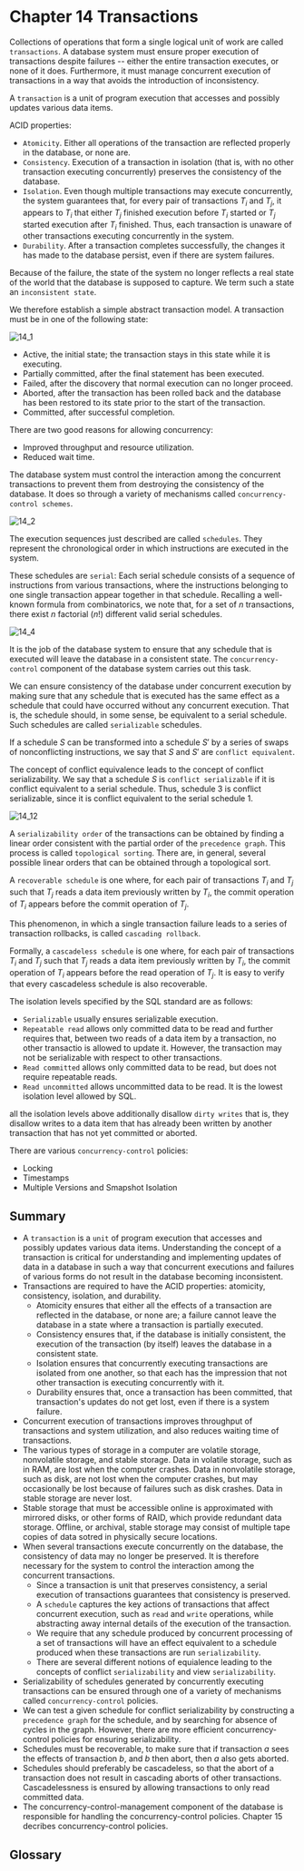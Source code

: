 # Chapter 14 Transactions



Collections of operations that form a single logical unit of work are called `transactions`. A database system must ensure proper execution of transactions despite failures -- either the entire transaction executes, or none of it does. Furthermore, it must manage concurrent execution of transactions in a way that avoids the introduction of inconsistency.

A `transaction` is a unit of program execution that accesses and possibly updates various data items.

ACID properties:

- `Atomicity`. Either all operations of the transaction are reflected properly in the database, or none are.
- `Consistency`. Execution of a transaction in isolation (that is, with no other transaction executing concurrently) preserves the consistency of the database.
- `Isolation`. Even though multiple transactions may execute concurrently, the system guarantees that, for every pair of transactions $T_i$ and $T_j$, it appears to $T_i$ that either $T_j$ finished execution before $T_i$ started or $T_j$ started execution after $T_i$ finished. Thus, each transaction is unaware of other transactions executing concurrently in the system.
- `Durability`. After a transaction completes successfully, the changes it has made to the database persist, even if there are system failures.

Because of the failure, the state of the system no longer reflects a real state of the world that the database is supposed to capture. We term such a state an `inconsistent state`.

We therefore establish a simple abstract transaction model. A transaction must be in one of the following state:

![14_1](res/14_1.png)

- Active, the initial state; the transaction stays in this state while it is executing.
- Partially committed, after the final statement has been executed.
- Failed, after the discovery that normal execution can no longer proceed.
- Aborted, after the transaction has been rolled back and the database has been restored to its state prior to the start of the transaction.
- Committed, after successful completion.

There are two good reasons for allowing concurrency:

- Improved throughput and resource utilization.
- Reduced wait time.

The database system must control the interaction among the concurrent transactions to prevent them from destroying the consistency of the database. It does so through a variety of mechanisms called `concurrency-control schemes`.

![14_2](res/14_2.png)

The execution sequences just described are called `schedules`. They represent the chronological order in which instructions are executed in the system.

These schedules are `serial`: Each serial schedule consists of a sequence of instructions from various transactions, where the instructions belonging to one single transaction appear together in that schedule. Recalling a well-known formula from combinatorics, we note that, for a set of $n$ transactions, there exist $n$ factorial $(n!)$ different valid serial schedules.

![14_4](res/14_4.png)

It is the job of the database system to ensure that any schedule that is executed will leave the database in a consistent state. The `concurrency-control` component of the database system carries out this task.

We can ensure consistency of the database under concurrent execution by making sure that any schedule that is executed has the same effect as a schedule that could have occurred without any concurrent execution. That is, the schedule should, in some sense, be equivalent to a serial schedule. Such schedules are called `serializable` schedules.

If a schedule $S$ can be transformed into a schedule $S'$ by a series of swaps of nonconflicting instructions, we say that $S$ and $S'$ are `conflict equivalent`.

The concept of conflict equivalence leads to the concept of conflict serializability. We say that a schedule $S$ is `conflict serializable` if it is conflict equivalent to a serial schedule. Thus, schedule 3 is conflict serializable, since it is conflict equivalent to the serial schedule 1.

![14_12](res/14_12.png)

A `serializability order` of the transactions can be obtained by finding a linear order consistent with the partial order of the `precedence graph`. This process is called `topological sorting`. There are, in general, several possible linear orders that can be obtained through a topological sort.

A `recoverable schedule` is one where, for each pair of transactions $T_i$ and $T_j$ such that $T_j$ reads a data item previously written by $T_i$, the commit operation of $T_i$ appears before the commit operation of $T_j$.

This phenomenon, in which a single transaction failure leads to a series of transaction rollbacks, is called `cascading rollback`.

Formally, a `cascadeless schedule` is one where, for each pair of transactions $T_i$ and $T_j$ such that $T_j$ reads a data item previously written by $T_i$, the commit operation of $T_i$ appears before the read operation of $T_j$. It is easy to verify that every cascadeless schedule is also recoverable.

The isolation levels specified by the SQL standard are as follows:

- `Serializable` usually ensures serializable execution.
- `Repeatable read` allows only committed data to be read and further requires that, between two reads of a data item by a transaction, no other transactio is allowed to update it. However, the transaction may not be serializable with respect to other transactions.
- `Read committed` allows only committed data to be read, but does not require repeatable reads.
- `Read uncommitted` allows uncommitted data to be read. It is the lowest isolation level allowed by SQL.

all the isolation levels above additionally disallow `dirty writes` that is, they disallow writes to a data item that has already been written by another transaction that has not yet committed or aborted.

There are various `concurrency-control` policies:

- Locking
- Timestamps
- Multiple Versions and Smapshot Isolation



## Summary

- A `transaction` is a `unit` of program execution that accesses and possibly updates various data items. Understanding the concept of a transaction is critical for understanding and implementing updates of data in a database in such a way that concurrent executions and failures of various forms do not result in the database becoming inconsistent.
- Transactions are required to have the ACID properties: atomicity, consistency, isolation, and durability.
  - Atomicity ensures that either all the effects of a transaction are reflected in the database, or none are; a failure cannot leave the database in a state where a transaction is partially executed.
  - Consistency ensures that, if the database is initially consistent, the execution of the transaction (by itself) leaves the database in a consistent state.
  - Isolation ensures that concurrently executing transactions are isolated from one another, so that each has the impression that not other transaction is executing concurrently with it.
  - Durability ensures that, once a transaction has been committed, that transaction's updates do not get lost, even if there is a system failure.
- Concurrent execution of transactions improves throughput of transactions and system utilization, and also reduces waiting time of transactions.
- The various types of storage in a computer are volatile storage, nonvolatile storage, and stable storage. Data in volatile storage, such as in RAM, are lost when the computer crashes. Data in nonvolatile storage, such as disk, are not lost when the computer crashes, but may occasionally be lost because of failures such as disk crashes. Data in stable storage are never lost.
- Stable storage that must be accessible online is approximated with mirrored disks, or other forms of RAID, which provide redundant data storage. Offline, or archival, stable storage may consist of multiple tape copies of data sotred in physically secure locations.
- When several transactions execute concurrently on the database, the consistency of data may no longer be preserved. It is therefore necessary for the system to control the interaction among the concurrent transactions.
  - Since a transaction is unit that preserves consistency, a serial execution of transactions guarantees that consistency is preserved.
  - A `schedule` captures the key actions of transactions that affect concurrent execution, such as `read` and `write` operations, while abstracting away internal details of the execution of the transaction.
  - We require that any schedule produced by concurrent processing of a set of transactions will have an effect equivalent to a schedule produced when these transactions are run `serializability`.
  - There are several different notions of equialence leading to the concepts of conflict `serializability` and view `serializability`.
- Serializability of schedules generated by concurrently executing transactions can be ensured through one of a variety of mechanisms called `concurrency-control` policies.
- We can test a given schedule for conflict serializability by constructing a `precedence graph` for the schedule, and by searching for absence of cycles in the graph. However, there are more efficient concurrency-control policies for ensuring serializability.
- Schedules must be recoverable, to make sure that if transaction $a$ sees the effects of transaction $b$, and $b$ then abort, then $a$ also gets aborted.
- Schedules should preferably be cascadeless, so that the abort of a transaction does not result in cascading aborts of other transactions. Cascadelessness is ensured by allowing transactions to only read committed data.
- The concurrency-control-management component of the database is responsible for handling the concurrency-control policies. Chapter 15 decribes concurrency-control policies.



## Glossary

<div style="width: 50%; float:left;"></div>
<div style="width: 50%; float:left;"></div>
<div style="width: 50%; float:left;"></div>
<div style="width: 50%; float:left;"></div>
<div style="width: 50%; float:left;"></div>